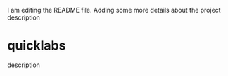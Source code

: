 I am editing the README file. Adding some more details about the project description
# quicklabs
description
